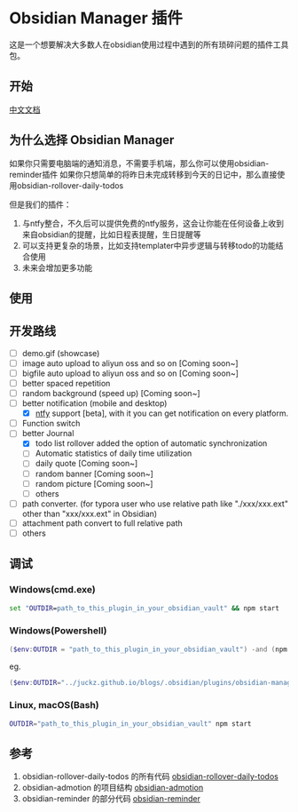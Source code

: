 # Obsidian Manager 插件

这是一个想要解决大多数人在obsidian使用过程中遇到的所有琐碎问题的插件工具包。

## 开始

[中文文档](./README_cn.md)

## 为什么选择 Obsidian Manager

如果你只需要电脑端的通知消息，不需要手机端，那么你可以使用obsidian-reminder插件
如果你只想简单的将昨日未完成转移到今天的日记中，那么直接使用obsidian-rollover-daily-todos

但是我们的插件：

1. 与ntfy整合，不久后可以提供免费的ntfy服务，这会让你能在任何设备上收到来自obsidian的提醒，比如日程表提醒，生日提醒等
2. 可以支持更复杂的场景，比如支持templater中异步逻辑与转移todo的功能结合使用
3. 未来会增加更多功能

## 使用

## 开发路线

- [ ] demo.gif (showcase)
- [ ] image auto upload to aliyun oss and so on [Coming soon~]
- [ ] bigfile auto upload to aliyun oss and so on [Coming soon~]
- [ ] better spaced repetition
- [ ] random background (speed up) [Coming soon~]
- [ ] better notification (mobile and desktop)
  - [x] [ntfy](https://ntfy.sh/docs/) support [beta], with it you can get notification on every platform.
- [ ] Function switch
- [ ] better Journal
  - [x] todo list rollover added the option of automatic synchronization
  - [ ] Automatic statistics of daily time utilization
  - [ ] daily quote [Coming soon~]
  - [ ] random banner [Coming soon~]
  - [ ] random picture [Coming soon~]
  - [ ] others
- [ ] path converter. (for typora user who use relative path like "./xxx/xxx.ext" other than "xxx/xxx.ext" in Obsidian)
- [ ] attachment path convert to full relative path
- [ ] others

## 调试

### Windows(cmd.exe)

```cmd
set "OUTDIR=path_to_this_plugin_in_your_obsidian_vault" && npm start
```

### Windows(Powershell)

```powershell
($env:OUTDIR = "path_to_this_plugin_in_your_obsidian_vault") -and (npm start)
```

eg.

```powershell
($env:OUTDIR="../juckz.github.io/blogs/.obsidian/plugins/obsidian-manager") -and (npm run build)
```

### Linux, macOS(Bash)

```bash
OUTDIR="path_to_this_plugin_in_your_obsidian_vault" npm start
```

## 参考

1. obsidian-rollover-daily-todos 的所有代码 [obsidian-rollover-daily-todos](https://github.com/lumoe/obsidian-rollover-daily-todos)
2. obsidian-admotion 的项目结构 [obsidian-admotion](https://github.com/valentine195/obsidian-admonition)
3. obsidian-reminder 的部分代码 [obsidian-reminder](https://github.com/uphy/obsidian-reminder)
